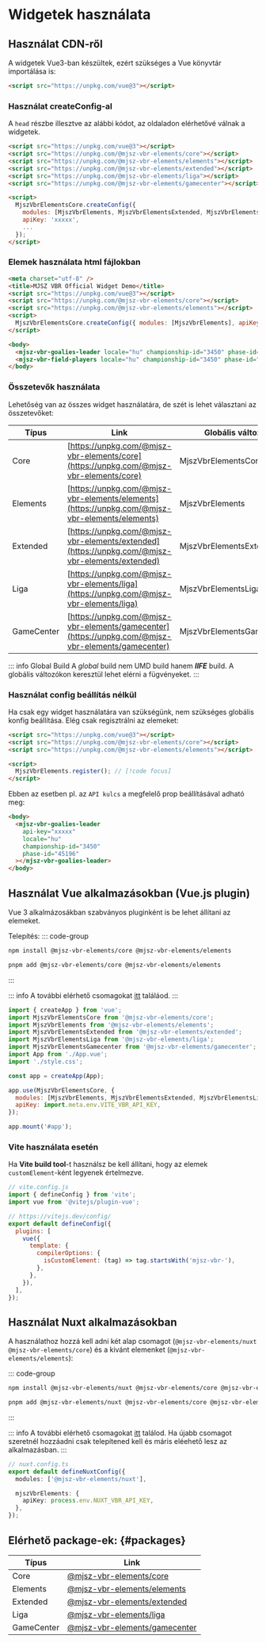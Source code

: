 # Widgetek használata

## Használat CDN-ről

A widgetek Vue3-ban készültek, ezért szükséges a Vue könyvtár importálása is:

```html
<script src="https://unpkg.com/vue@3"></script>
```

### Használat createConfig-al

A `head` részbe illesztve az alábbi kódot, az oldaladon elérhetővé válnak a widgetek.

```html {9-13}
<script src="https://unpkg.com/vue@3"></script>
<script src="https://unpkg.com/@mjsz-vbr-elements/core"></script>
<script src="https://unpkg.com/@mjsz-vbr-elements/elements"></script>
<script src="https://unpkg.com/@mjsz-vbr-elements/extended"></script>
<script src="https://unpkg.com/@mjsz-vbr-elements/liga"></script>
<script src="https://unpkg.com/@mjsz-vbr-elements/gamecenter"></script>

<script>
  MjszVbrElementsCore.createConfig({
    modules: [MjszVbrElements, MjszVbrElementsExtended, MjszVbrElementsLiga, MjszVbrElementsGamecenter],
    apiKey: 'xxxxx',
    ...
  });
</script>
```

### Elemek használata html fájlokban

```html {11-12}
<meta charset="utf-8" />
<title>MJSZ VBR Official Widget Demo</title>
<script src="https://unpkg.com/vue@3"></script>
<script src="https://unpkg.com/@mjsz-vbr-elements/core"></script>
<script src="https://unpkg.com/@mjsz-vbr-elements/elements"></script>
<script>
  MjszVbrElementsCore.createConfig({ modules: [MjszVbrElements], apiKey: 'xxxxx' });
</script>

<body>
  <mjsz-vbr-goalies-leader locale="hu" championship-id="3450" phase-id="45196"></mjsz-vbr-goalies-leader>
  <mjsz-vbr-field-players locale="hu" championship-id="3450" phase-id="45196"></mjsz-vbr-field-players>
</body>
```

### Összetevők használata

Lehetőség van az összes widget használatára, de szét is lehet választani az összetevőket:

| Típus      | Link                                                                                               | Globális változó          |
| ---------- | -------------------------------------------------------------------------------------------------- | ------------------------- |
| Core       | [https://unpkg.com/@mjsz-vbr-elements/core](https://unpkg.com/@mjsz-vbr-elements/core)             | MjszVbrElementsCore       |
| Elements   | [https://unpkg.com/@mjsz-vbr-elements/elements](https://unpkg.com/@mjsz-vbr-elements/elements)     | MjszVbrElements           |
| Extended   | [https://unpkg.com/@mjsz-vbr-elements/extended](https://unpkg.com/@mjsz-vbr-elements/extended)     | MjszVbrElementsExtended   |
| Liga       | [https://unpkg.com/@mjsz-vbr-elements/liga](https://unpkg.com/@mjsz-vbr-elements/liga)             | MjszVbrElementsLiga       |
| GameCenter | [https://unpkg.com/@mjsz-vbr-elements/gamecenter](https://unpkg.com/@mjsz-vbr-elements/gamecenter) | MjszVbrElementsGamecenter |

::: info Global Build
A _global_ build nem UMD build hanem **_IIFE_** build. A globális változókon keresztül lehet elérni a fügvényeket.
:::

### Használat config beállítás nélkül

Ha csak egy widget használatára van szükségünk, nem szükséges globális konfig beállítása. Elég csak regisztrálni az elemeket:

```html
<script src="https://unpkg.com/vue@3"></script>
<script src="https://unpkg.com/@mjsz-vbr-elements/core"></script>
<script src="https://unpkg.com/@mjsz-vbr-elements/elements"></script>

<script>
  MjszVbrElements.register(); // [!code focus]
</script>
```

Ebben az esetben pl. az `API kulcs` a megfelelő prop beállításával adható meg:

```html {3}
<body>
  <mjsz-vbr-goalies-leader
    api-key="xxxxx"
    locale="hu"
    championship-id="3450"
    phase-id="45196"
  ></mjsz-vbr-goalies-leader>
</body>
```

## Használat Vue alkalmazásokban (Vue.js plugin)

Vue 3 alkalmázosákban szabványos pluginként is be lehet állítani az elemeket.

Telepítés:
::: code-group

```bash [npm]
npm install @mjsz-vbr-elements/core @mjsz-vbr-elements/elements
```

```bash [pnpm]
pnpm add @mjsz-vbr-elements/core @mjsz-vbr-elements/elements
```

:::

::: info
A további elérhető csomagokat [itt](#packages) találáod.
:::

```js
import { createApp } from 'vue';
import MjszVbrElementsCore from '@mjsz-vbr-elements/core';
import MjszVbrElements from '@mjsz-vbr-elements/elements';
import MjszVbrElementsExtended from '@mjsz-vbr-elements/extended';
import MjszVbrElementsLiga from '@mjsz-vbr-elements/liga';
import MjszVbrElementsGamecenter from '@mjsz-vbr-elements/gamecenter';
import App from './App.vue';
import './style.css';

const app = createApp(App);

app.use(MjszVbrElementsCore, {
  modules: [MjszVbrElements, MjszVbrElementsExtended, MjszVbrElementsLiga, MjszVbrElementsGamecenter],
  apiKey: import.meta.env.VITE_VBR_API_KEY,
});

app.mount('#app');
```

### Vite használata esetén

Ha **Vite build tool**-t használsz be kell állítani, hogy az elemek `customElement`-ként legyenek értelmezve.

```js
// vite.config.js
import { defineConfig } from 'vite';
import vue from '@vitejs/plugin-vue';

// https://vitejs.dev/config/
export default defineConfig({
  plugins: [
    vue({
      template: {
        compilerOptions: {
          isCustomElement: (tag) => tag.startsWith('mjsz-vbr-'),
        },
      },
    }),
  ],
});
```

## Használat Nuxt alkalmazásokban

A használathoz hozzá kell adni két alap csomagot (`@mjsz-vbr-elements/nuxt` `@mjsz-vbr-elements/core`) és a kivánt elemenket (`@mjsz-vbr-elements/elements`):

::: code-group

```bash [npm]
npm install @mjsz-vbr-elements/nuxt @mjsz-vbr-elements/core @mjsz-vbr-elements/elements
```

```bash [pnpm]
pnpm add @mjsz-vbr-elements/nuxt @mjsz-vbr-elements/core @mjsz-vbr-elements/elements
```

:::

::: info
A további elérhető csomagokat [itt](#packages) találod. Ha újabb csomagot szeretnél hozzáadni csak telepítened kell és máris eléehető lesz az alkalmazásban.
:::

```ts [nuxt.config.ts]
// nuxt.config.ts
export default defineNuxtConfig({
  modules: ['@mjsz-vbr-elements/nuxt'],

  mjszVbrElements: {
    apiKey: process.env.NUXT_VBR_API_KEY,
  },
});
```

## Elérhető package-ek: {#packages}

| Típus      | Link                                                                                         |
| ---------- | -------------------------------------------------------------------------------------------- |
| Core       | [@mjsz-vbr-elements/core](https://www.npmjs.com/package/@mjsz-vbr-elements/core)             |
| Elements   | [@mjsz-vbr-elements/elements](https://www.npmjs.com/package/@mjsz-vbr-elements/elements)     |
| Extended   | [@mjsz-vbr-elements/extended](https://www.npmjs.com/package/@mjsz-vbr-elements/extended)     |
| Liga       | [@mjsz-vbr-elements/liga](https://www.npmjs.com/package/@mjsz-vbr-elements/liga)             |
| GameCenter | [@mjsz-vbr-elements/gamecenter](https://www.npmjs.com/package/@mjsz-vbr-elements/gamecenter) |
